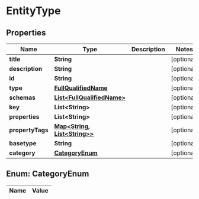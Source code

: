 

# EntityType

## Properties

Name | Type | Description | Notes
------------ | ------------- | ------------- | -------------
**title** | **String** |  |  [optional]
**description** | **String** |  |  [optional]
**id** | **String** |  |  [optional]
**type** | [**FullQualifiedName**](FullQualifiedName.md) |  |  [optional]
**schemas** | [**List&lt;FullQualifiedName&gt;**](FullQualifiedName.md) |  |  [optional]
**key** | **List&lt;String&gt;** |  |  [optional]
**properties** | **List&lt;String&gt;** |  |  [optional]
**propertyTags** | [**Map&lt;String, List&lt;String&gt;&gt;**](List.md) |  |  [optional]
**basetype** | **String** |  |  [optional]
**category** | [**CategoryEnum**](#CategoryEnum) |  |  [optional]


## Enum: CategoryEnum

Name | Value
---- | -----




